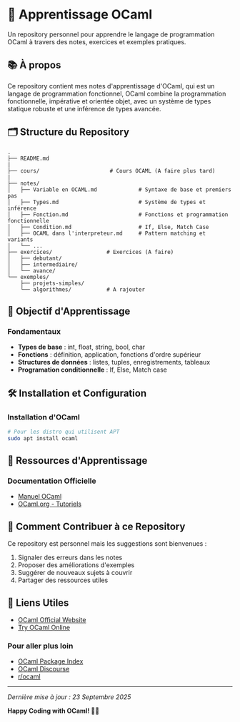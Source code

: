 # 🐪 Apprentissage OCaml

Un repository personnel pour apprendre le langage de programmation OCaml à travers des notes, exercices et exemples pratiques.

## 📚 À propos

Ce repository contient mes notes d'apprentissage d'OCaml, qui est un langage de programmation fonctionnel, OCaml combine la programmation fonctionnelle, impérative et orientée objet, avec un système de types statique robuste et une inférence de types avancée.

## 🗂️ Structure du Repository

```
.
├── README.md
|
├── cours/                      # Cours OCAML (A faire plus tard)
|
├── notes/
│   ├── Variable en OCAML.md             # Syntaxe de base et premiers pas
│   ├── Types.md                         # Système de types et inférence
│   ├── Fonction.md                      # Fonctions et programmation fonctionnelle
│   ├── Condition.md                     # If, Else, Match Case
│   ├── OCAML dans l'interpreteur.md     # Pattern matching et variants
│   └── ...
├── exercices/                 # Exercices (A faire)
│   ├── debutant/
│   ├── intermediaire/
│   └── avance/
└── exemples/
    ├── projets-simples/
    └── algorithmes/           # A rajouter
```

## 🎯 Objectif d'Apprentissage

### Fondamentaux
- **Types de base** : int, float, string, bool, char
- **Fonctions** : définition, application, fonctions d'ordre supérieur
- **Structures de données** : listes, tuples, enregistrements, tableaux
- **Programation conditionnelle** : If, Else, Match case

## 🛠️ Installation et Configuration

### Installation d'OCaml
```bash
# Pour les distro qui utilisent APT
sudo apt install ocaml
```

## 📖 Ressources d'Apprentissage

### Documentation Officielle
- [Manuel OCaml](https://ocaml.org/manual/)
- [OCaml.org - Tutoriels](https://ocaml.org/learn/)

## 📝 Comment Contribuer à ce Repository

Ce repository est personnel mais les suggestions sont bienvenues :

1. Signaler des erreurs dans les notes
2. Proposer des améliorations d'exemples
3. Suggérer de nouveaux sujets à couvrir
4. Partager des ressources utiles

## 🔗 Liens Utiles

- [OCaml Official Website](https://ocaml.org/)
- [Try OCaml Online](https://try.ocamlpro.com/)

### Pour aller plus loin
- [OCaml Package Index](https://opam.ocaml.org/packages/)
- [OCaml Discourse](https://discuss.ocaml.org/)
- [r/ocaml](https://www.reddit.com/r/ocaml/)
---

*Dernière mise à jour : 23 Septembre 2025*

**Happy Coding with OCaml! 🐪✨**
